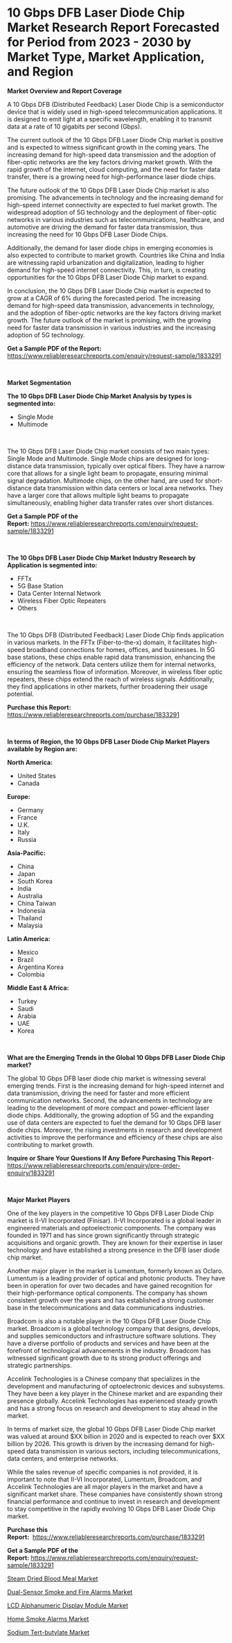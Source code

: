 <p><h1>10 Gbps DFB Laser Diode Chip Market Research Report Forecasted for Period from 2023 -  2030 by Market Type, Market Application, and Region</h1></p><p><strong>Market Overview and Report Coverage</strong></p>
<p><p>A 10 Gbps DFB (Distributed Feedback) Laser Diode Chip is a semiconductor device that is widely used in high-speed telecommunication applications. It is designed to emit light at a specific wavelength, enabling it to transmit data at a rate of 10 gigabits per second (Gbps).</p><p>The current outlook of the 10 Gbps DFB Laser Diode Chip market is positive and is expected to witness significant growth in the coming years. The increasing demand for high-speed data transmission and the adoption of fiber-optic networks are the key factors driving market growth. With the rapid growth of the internet, cloud computing, and the need for faster data transfer, there is a growing need for high-performance laser diode chips.</p><p>The future outlook of the 10 Gbps DFB Laser Diode Chip market is also promising. The advancements in technology and the increasing demand for high-speed internet connectivity are expected to fuel market growth. The widespread adoption of 5G technology and the deployment of fiber-optic networks in various industries such as telecommunications, healthcare, and automotive are driving the demand for faster data transmission, thus increasing the need for 10 Gbps DFB Laser Diode Chips.</p><p>Additionally, the demand for laser diode chips in emerging economies is also expected to contribute to market growth. Countries like China and India are witnessing rapid urbanization and digitalization, leading to higher demand for high-speed internet connectivity. This, in turn, is creating opportunities for the 10 Gbps DFB Laser Diode Chip market to expand.</p><p>In conclusion, the 10 Gbps DFB Laser Diode Chip market is expected to grow at a CAGR of 6% during the forecasted period. The increasing demand for high-speed data transmission, advancements in technology, and the adoption of fiber-optic networks are the key factors driving market growth. The future outlook of the market is promising, with the growing need for faster data transmission in various industries and the increasing adoption of 5G technology.</p></p>
<p><strong>Get a Sample PDF of the Report:</strong> <a href="https://www.reliableresearchreports.com/enquiry/request-sample/1833291">https://www.reliableresearchreports.com/enquiry/request-sample/1833291</a></p>
<p>&nbsp;</p>
<p><strong>Market Segmentation</strong></p>
<p><strong>The 10 Gbps DFB Laser Diode Chip Market Analysis by types is segmented into:</strong></p>
<p><ul><li>Single Mode</li><li>Multimode</li></ul></p>
<p>&nbsp;</p>
<p><p>The 10 Gbps DFB Laser Diode Chip market consists of two main types: Single Mode and Multimode. Single Mode chips are designed for long-distance data transmission, typically over optical fibers. They have a narrow core that allows for a single light beam to propagate, ensuring minimal signal degradation. Multimode chips, on the other hand, are used for short-distance data transmission within data centers or local area networks. They have a larger core that allows multiple light beams to propagate simultaneously, enabling higher data transfer rates over short distances.</p></p>
<p><strong>Get a Sample PDF of the Report:</strong>&nbsp;<a href="https://www.reliableresearchreports.com/enquiry/request-sample/1833291">https://www.reliableresearchreports.com/enquiry/request-sample/1833291</a></p>
<p>&nbsp;</p>
<p><strong>The 10 Gbps DFB Laser Diode Chip Market Industry Research by Application is segmented into:</strong></p>
<p><ul><li>FFTx</li><li>5G Base Station</li><li>Data Center Internal Network</li><li>Wireless Fiber Optic Repeaters</li><li>Others</li></ul></p>
<p>&nbsp;</p>
<p><p>The 10 Gbps DFB (Distributed Feedback) Laser Diode Chip finds application in various markets. In the FFTx (Fiber-to-the-x) domain, it facilitates high-speed broadband connections for homes, offices, and businesses. In 5G base stations, these chips enable rapid data transmission, enhancing the efficiency of the network. Data centers utilize them for internal networks, ensuring the seamless flow of information. Moreover, in wireless fiber optic repeaters, these chips extend the reach of wireless signals. Additionally, they find applications in other markets, further broadening their usage potential.</p></p>
<p><strong>Purchase this Report:</strong>&nbsp; <a href="https://www.reliableresearchreports.com/purchase/1833291">https://www.reliableresearchreports.com/purchase/1833291</a></p>
<p>&nbsp;</p>
<p><strong>In terms of Region, the 10 Gbps DFB Laser Diode Chip Market Players available by Region are:</strong></p>
<p>
    <p> <strong> North America: </strong>
        <ul>
            <li>United States</li>
            <li>Canada</li>
        </ul>
        </p> 
    <p> <strong> Europe: </strong>
        <ul>
            <li>Germany</li>
            <li>France</li>
            <li>U.K.</li>
            <li>Italy</li>
            <li>Russia</li>
        </ul>
        </p> 
    <p> <strong> Asia-Pacific: </strong>
        <ul>
            <li>China</li>
            <li>Japan</li>
            <li>South Korea</li>
            <li>India</li>
            <li>Australia</li>
            <li>China Taiwan</li>
            <li>Indonesia</li>
            <li>Thailand</li>
            <li>Malaysia</li>
        </ul>
        </p> 
    <p> <strong> Latin America: </strong>
        <ul>
            <li>Mexico</li>
            <li>Brazil</li>
            <li>Argentina Korea</li>
            <li>Colombia</li>
        </ul>
        </p> 
    <p> <strong> Middle East & Africa: </strong>
        <ul>
            <li>Turkey</li>
            <li>Saudi</li>
            <li>Arabia</li>
            <li>UAE</li>
            <li>Korea</li>
        </ul>
    </p>
    </p>
<p>&nbsp;</p>
<p><strong>What are the Emerging Trends in the Global 10 Gbps DFB Laser Diode Chip market?</strong></p>
<p><p>The global 10 Gbps DFB laser diode chip market is witnessing several emerging trends. First is the increasing demand for high-speed internet and data transmission, driving the need for faster and more efficient communication networks. Second, the advancements in technology are leading to the development of more compact and power-efficient laser diode chips. Additionally, the growing adoption of 5G and the expanding use of data centers are expected to fuel the demand for 10 Gbps DFB laser diode chips. Moreover, the rising investments in research and development activities to improve the performance and efficiency of these chips are also contributing to market growth.</p></p>
<p><strong>Inquire or Share Your Questions If Any Before Purchasing This Report</strong>- <a href="https://www.reliableresearchreports.com/enquiry/pre-order-enquiry/1833291">https://www.reliableresearchreports.com/enquiry/pre-order-enquiry/1833291</a></p>
<p>&nbsp;</p>
<p><strong>Major Market Players</strong></p>
<p><p>One of the key players in the competitive 10 Gbps DFB Laser Diode Chip market is II-VI Incorporated (Finisar). II-VI Incorporated is a global leader in engineered materials and optoelectronic components. The company was founded in 1971 and has since grown significantly through strategic acquisitions and organic growth. They are known for their expertise in laser technology and have established a strong presence in the DFB laser diode chip market.</p><p>Another major player in the market is Lumentum, formerly known as Oclaro. Lumentum is a leading provider of optical and photonic products. They have been in operation for over two decades and have gained recognition for their high-performance optical components. The company has shown consistent growth over the years and has established a strong customer base in the telecommunications and data communications industries.</p><p>Broadcom is also a notable player in the 10 Gbps DFB Laser Diode Chip market. Broadcom is a global technology company that designs, develops, and supplies semiconductors and infrastructure software solutions. They have a diverse portfolio of products and services and have been at the forefront of technological advancements in the industry. Broadcom has witnessed significant growth due to its strong product offerings and strategic partnerships.</p><p>Accelink Technologies is a Chinese company that specializes in the development and manufacturing of optoelectronic devices and subsystems. They have been a key player in the Chinese market and are expanding their presence globally. Accelink Technologies has experienced steady growth and has a strong focus on research and development to stay ahead in the market.</p><p>In terms of market size, the global 10 Gbps DFB Laser Diode Chip market was valued at around $XX billion in 2020 and is expected to reach over $XX billion by 2026. This growth is driven by the increasing demand for high-speed data transmission in various sectors, including telecommunications, data centers, and enterprise networks.</p><p>While the sales revenue of specific companies is not provided, it is important to note that II-VI Incorporated, Lumentum, Broadcom, and Accelink Technologies are all major players in the market and have a significant market share. These companies have consistently shown strong financial performance and continue to invest in research and development to stay competitive in the rapidly evolving 10 Gbps DFB Laser Diode Chip market.</p></p>
<p><strong>Purchase this Report:</strong>&nbsp;&nbsp;<a href="https://www.reliableresearchreports.com/purchase/1833291">https://www.reliableresearchreports.com/purchase/1833291</a></p>
<p></p>
<p><strong>Get a Sample PDF of the Report:</strong>&nbsp;<a href="https://www.reliableresearchreports.com/enquiry/request-sample/1833291">https://www.reliableresearchreports.com/enquiry/request-sample/1833291</a></p>
<p><p><a href="https://github.com/Krish2023na/Market-Research-Report-List-1/blob/main/steam-dried-blood-meal-market.md">Steam Dried Blood Meal Market</a></p><p><a href="https://www.linkedin.com/pulse/dual-sensor-smoke-fire-alarms-market-size-2023-2030/">Dual-Sensor Smoke and Fire Alarms Market</a></p><p><a href="https://github.com/zebdakicsin/Market-Research-Report-List-1/blob/main/lcd-alphanumeric-display-module-market.md">LCD Alphanumeric Display Module Market</a></p><p><a href="https://www.linkedin.com/pulse/home-smoke-alarms-market-share-amp-new-trends-analysis-report/">Home Smoke Alarms Market</a></p><p><a href="https://medium.com/@lorimyers95/sodium-tert-butylate-nbsp-market-focuses-on-market-share-size-and-projected-forecast-till-2030-6b10035f2cd5">Sodium Tert-butylate Market</a></p></p>